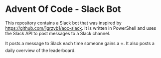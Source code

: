 # Advent Of Code - Slack Bot

This repository contains a Slack bot that was inspired by https://github.com/1grzyb1/aoc-slack. It is written in PowerShell and uses the Slack API to post messages to a Slack channel.

It posts a message to Slack each time someone gains a ⭐. It also posts a daily overview of the leaderboard.
